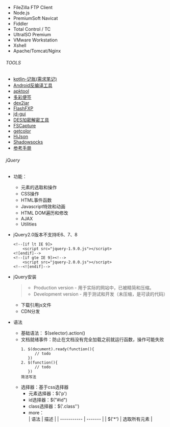 - FileZilla FTP Client
- Node.js
- PremiumSoft Navicat
- Fiddler
- Total Control / TC 
- UltraISO Premium
- VMware Workstation 
- Xshell 
- Apache/Tomcat/Nginx


###### TOOLS
- [kotlin-记账(需求笔记)](/tools/kotlin记账.xmind)
- [Android反编译工具](/tools/Androidfby)
- [apktool](/tools/apktool)
- [多彩便签](/tools/dcbq)
- [dex2jar](/tools/dex2jar-0.0.9.15)
- [FlashFXP](/tools/FlashFXP)
- [jd-gui](/tools/jd-gui)
- [DES加密解密工具](/tools/DES加密解密工具.exe)
- [FSCapture](/tools/FSCapture_单文件.exe)
- [getcolor](/tools/getcolor.exe)
- [HiJson](/tools/HiJson%202.1.2_jdk64.exe)
- [Shadowsocks](/tools/Shadowsocks.exe)
- [参考手册](/tools/参考手册)


###### jQuery
- 功能：
    - 元素的选取和操作
    - CSS操作
    - HTML事件函数
    - Javascript特效和动画
    - HTML DOM遍历和修改
    - AJAX
    - Utilities
    
- jQuery2.0版本不支持IE6、7、8
    ```angular2html
    <!--[if lt IE 9]>
        <script src="jquery-1.9.0.js"></script>
    <![endif]-->
    <!--[if gte IE 9]><!-->
        <script src="jquery-2.0.0.js"></script>
    <!--<![endif]-->
    ```
- jQuery安装
   > - Production version - 用于实际的网站中，已被精简和压缩。
   > - Development version - 用于测试和开发（未压缩，是可读的代码）
    - 下载引用js文件
    - CDN分发

- 语法
    - 基础语法： $(selector).action()
    - 文档就绪事件：防止在文档没有完全加载之前就运行函数，操作可能失败
        ```angular2html
        1. $(document).ready(function(){
              // todo 
           })
        2. $(function(){
              // todo
           })
        简洁写法
        ```
    - 选择器：基于css选择器
        - 元素选择器：$('p')
        - id选择器：$("#id")
        - class选择器：$('.class'')
        - more：  
| 语法        | 描述    |
| ----------- | ------- |
| $('*')      | 选取所有元素 |
